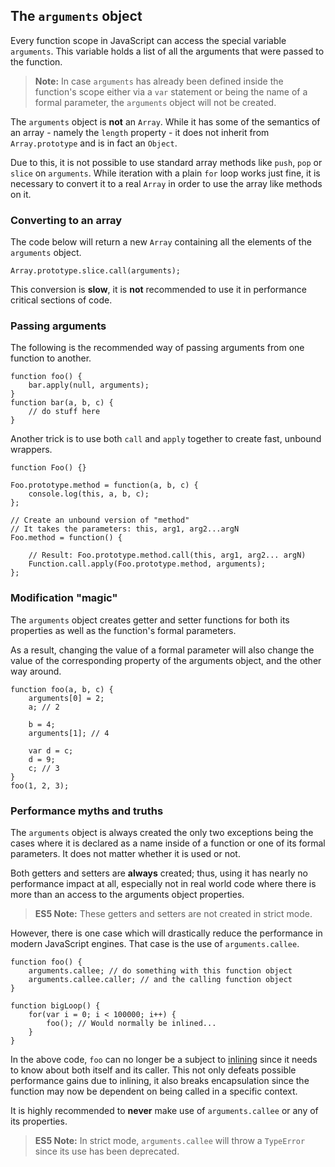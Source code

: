 ## The `arguments` object

Every function scope in JavaScript can access the special variable `arguments`.
This variable holds a list of all the arguments that were passed to the function.

> **Note:** In case `arguments` has already been defined inside the function's
> scope either via a `var` statement or being the name of a formal parameter,
> the `arguments` object will not be created.

The `arguments` object is **not** an `Array`. While it has some of the 
semantics of an array - namely the `length` property - it does not inherit from 
`Array.prototype` and is in fact an `Object`.

Due to this, it is not possible to use standard array methods like `push`,
`pop` or `slice` on `arguments`. While iteration with a plain `for` loop works 
just fine, it is necessary to convert it to a real `Array` in order to use the 
array like methods on it.

### Converting to an array

The code below will return a new `Array` containing all the elements of the 
`arguments` object.

    Array.prototype.slice.call(arguments);

This conversion is **slow**, it is **not** recommended to use it in performance 
critical sections of code.

### Passing arguments

The following is the recommended way of passing arguments from one function to
another.

    function foo() {
        bar.apply(null, arguments);
    }
    function bar(a, b, c) {
        // do stuff here
    }

Another trick is to use both `call` and `apply` together to create fast, unbound
wrappers.

    function Foo() {}

    Foo.prototype.method = function(a, b, c) {
        console.log(this, a, b, c);
    };

    // Create an unbound version of "method" 
    // It takes the parameters: this, arg1, arg2...argN
    Foo.method = function() {

        // Result: Foo.prototype.method.call(this, arg1, arg2... argN)
        Function.call.apply(Foo.prototype.method, arguments);
    };


### Modification "magic"

The `arguments` object creates getter and setter functions for both its properties
as well as the function's formal parameters.

As a result, changing the value of a formal parameter will also change the value
of the corresponding property of the arguments object, and the other way around.

    function foo(a, b, c) {
        arguments[0] = 2;
        a; // 2                                                           

        b = 4;
        arguments[1]; // 4

        var d = c;
        d = 9;
        c; // 3
    }
    foo(1, 2, 3);

### Performance myths and truths

The `arguments` object is always created the only two exceptions being the cases 
where it is declared as a name inside of a function or one of its formal 
parameters. It does not matter whether it is used or not.

Both getters and setters are **always** created; thus, using it has nearly 
no performance impact at all, especially not in real world code where there is 
more than an access to the arguments object properties.

> **ES5 Note:** These getters and setters are not created in strict mode.

However, there is one case which will drastically reduce the performance in
modern JavaScript engines. That case is the use of `arguments.callee`.

    function foo() {
        arguments.callee; // do something with this function object
        arguments.callee.caller; // and the calling function object
    }

    function bigLoop() {
        for(var i = 0; i < 100000; i++) {
            foo(); // Would normally be inlined...
        }
    }

In the above code, `foo` can no longer be a subject to [inlining][1] since it 
needs to know about both itself and its caller. This not only defeats possible 
performance gains due to inlining, it also breaks encapsulation since the 
function may now be dependent on being called in a specific context.

It is highly recommended to **never** make use of `arguments.callee` or any of 
its properties.

> **ES5 Note:** In strict mode, `arguments.callee` will throw a `TypeError` since 
> its use has been deprecated.

[1]: http://en.wikipedia.org/wiki/Inlining

